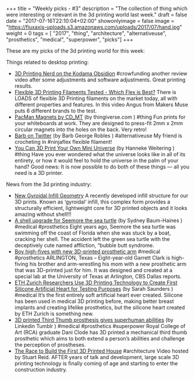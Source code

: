 +++
title = "Weekly picks - #3"
description = "The collection of thing which were interesting or relevant in the 3d printing world last week."
draft = false
date = "2017-07-16T22:10:04+02:00"
showonlyimage = false
image = "https://fluxaxis-uploads.s3.amazonaws.com/uploads/2017/07/hand.jpg"
weight = 0
tags = [ "2017", "thing", "architecture", "alternativeuse", "prosthetics", "medical", "superpower",  "picks"]
+++
<!--more-->
These are my picks of the 3d printing world for this week:

Things related to desktop printing:

  - [3D Printing Nerd on the Kodama Obsidion](https://www.youtube.com/watch?v=1aGXhK8DKu4) #crowfunding another review video after some adjustments and software adjustments. Great printing results.
  - [Flexible 3D Printing Filaments Tested - Which Flex is Best?](https://www.youtube.com/watch?v=7wMKp6q9ktE)  There is LOADS of flexible 3D Printing filaments on the market today, all with different properties and features. In this video Angus from Makers Muse puts 6 different brands to the test.
  - [PacMan Magnets by CD_MT](https://www.thingiverse.com/thing:2389375) (by thingiverse.com )  #thing Fun prints for your whiteboards at work. They are designed to press-fit 2mm x 2mm circular magnets into the holes on the back. Very retro!
  - [Barb on Twitter](https://twitter.com/barb_3dprintny/status/883741374331400192) (by Barb George Robles )  #alternativeuse My friend is crocheting in #ninjaflex flexible filament!
  - [You Can 3D Print Your Own Mini Universe](http://www.livescience.com/56714-3d-printed-mini-universe.html) (by Hanneke Weitering )  #thing Have you ever wondered what the universe looks like in all of its entirety, or how it would feel to hold the universe in the palm of your hand? Good news: It is now possible to do both of these things — all you need is a 3D printer.

News from the 3d printing industry:

  - [New Gyroidal Infill Geometry](http://www.fluxaxis.com/whats-cooking/new-gyroidal-infill-geometry/)  A recently developed infill structure for our 3D prints. Known as ‘gyroidal‘ infill, this complex form provides a structurally efficient, lightweight core for 3D printed objects and it looks amazing without shell!!!
  - [A shell upgrade for Seemore the sea turtle](http://www.mndaily.com/article/2017/07/a-shell-upgrade-for-seemore-the-sea-turtle) (by Sydney Baum-Haines )  #medical #prosthetics Eight years ago, Seemore the sea turtle was swimming off the coast of Florida when she was stuck by a boat, cracking her shell.  The accident left the green sea turtle with the deceptively cute named affliction, “bubble butt syndrome.
  - [Boy high-fives with new 3D-printed prosthetic arm](http://www.cbsnews.com/news/3d-printed-prosthetic-university-of-texas-arlington-fab-lab/)  #medical #prosthetics ARLINGTON, Texas – Eight-year-old Garrett Clark is high-fiving his brother and arm-wrestling his mom with a new prosthetic arm that was 3D-printed just for him.  It was designed and created at a special lab at the University of Texas at Arlington, CBS Dallas reports.
  - [ETH Zurich Researchers Use 3D Printing Technology to Create First Silicone Artificial Heart for Testing Purposes](https://3dprint.com/180969/3d-printed-silicone-heart/) (by Sarah Saunders )  #medical It’s the first entirely soft artificial heart ever created. Silicone has been used in medical 3D printing before, making better breast implants and creating lifelike prosthetics, but the silicone heart created by ETH Zurich is something new.
  - [3D printed Third Thumb prosthesis gives superhuman abilities](https://3dprintingindustry.com/news/3d-printed-third-thumb-prosthesis-gives-superhuman-abilities-117602/) (by Linkedin Tumblr )  #medical #prosthetics #superpower Royal College of Art (RCA) graduate Dani Clode has 3D printed a mechanical third thumb prosthetic which aims to both extend a person’s abilities and challenge the perception of prostheses.
  - [The Race to Build the First 3D Printed House](http://www.theb1m.com/video/the-race-to-build-the-first-3d-printed-house)  #architecture Video hosted by Stuart Reid.  AFTER years of talk and development, large scale 3D printing technology is finally coming of age and starting to enter the construction industry.

